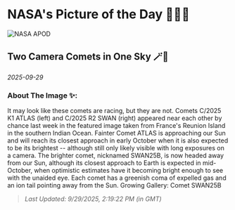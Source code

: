 
# NASA's Picture of the Day 🧑‍🚀💫

  ![NASA APOD](https://apod.nasa.gov/apod/image/2509/TwoComets_Perrot_960.jpg)
  
  ## Two Camera Comets in One Sky 🪄🌌
  
  _2025-09-29_
  
  ### About The Image ✨: 
  
  It may look like these comets are racing, but they are not. Comets C/2025 K1 ATLAS (left) and C/2025 R2 SWAN (right) appeared near each other by chance last week in the featured image taken from France's Reunion Island in the southern Indian Ocean.  Fainter Comet ATLAS is approaching our Sun and will reach its closest approach in early October when it is also expected to be its brightest -- although still only likely visible with long exposures on a camera.  The brighter comet, nicknamed SWAN25B, is now headed away from our Sun, although its closest approach to Earth is expected in mid-October, when optimistic estimates have it becoming bright enough to see with the unaided eye.  Each comet has a greenish coma of expelled gas and an ion tail pointing away from the Sun.    Growing Gallery: Comet SWAN25B
  
  
  
  > _Last Updated: 9/29/2025, 2:19:22 PM (in GMT)_
  